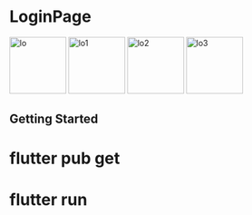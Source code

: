 # LoginPage

<a href="https://ibb.co/8D8V2WY"><img src="https://i.ibb.co/6Rs5b3X/lo.jpg" alt="lo" border="0" width=100></a>
<a href="https://ibb.co/rG7989r"><img src="https://i.ibb.co/vxw9y9n/lo1.jpg" alt="lo1" border="0" width=100></a>
<a href="https://ibb.co/qNYMfCg"><img src="https://i.ibb.co/HtTDsCP/lo2.jpg" alt="lo2" border="0" width=100></a>
<a href="https://ibb.co/WkzSbM7"><img src="https://i.ibb.co/zX2KyBC/lo3.jpg" alt="lo3" border="0" width=100></a>

## Getting Started

# flutter pub get
# flutter run
